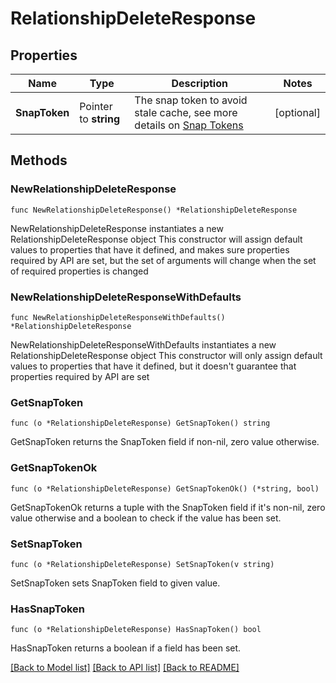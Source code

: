 # RelationshipDeleteResponse

## Properties

Name | Type | Description | Notes
------------ | ------------- | ------------- | -------------
**SnapToken** | Pointer to **string** | The snap token to avoid stale cache, see more details on [Snap Tokens](../../operations/snap-tokens) | [optional] 

## Methods

### NewRelationshipDeleteResponse

`func NewRelationshipDeleteResponse() *RelationshipDeleteResponse`

NewRelationshipDeleteResponse instantiates a new RelationshipDeleteResponse object
This constructor will assign default values to properties that have it defined,
and makes sure properties required by API are set, but the set of arguments
will change when the set of required properties is changed

### NewRelationshipDeleteResponseWithDefaults

`func NewRelationshipDeleteResponseWithDefaults() *RelationshipDeleteResponse`

NewRelationshipDeleteResponseWithDefaults instantiates a new RelationshipDeleteResponse object
This constructor will only assign default values to properties that have it defined,
but it doesn't guarantee that properties required by API are set

### GetSnapToken

`func (o *RelationshipDeleteResponse) GetSnapToken() string`

GetSnapToken returns the SnapToken field if non-nil, zero value otherwise.

### GetSnapTokenOk

`func (o *RelationshipDeleteResponse) GetSnapTokenOk() (*string, bool)`

GetSnapTokenOk returns a tuple with the SnapToken field if it's non-nil, zero value otherwise
and a boolean to check if the value has been set.

### SetSnapToken

`func (o *RelationshipDeleteResponse) SetSnapToken(v string)`

SetSnapToken sets SnapToken field to given value.

### HasSnapToken

`func (o *RelationshipDeleteResponse) HasSnapToken() bool`

HasSnapToken returns a boolean if a field has been set.


[[Back to Model list]](../README.md#documentation-for-models) [[Back to API list]](../README.md#documentation-for-api-endpoints) [[Back to README]](../README.md)


